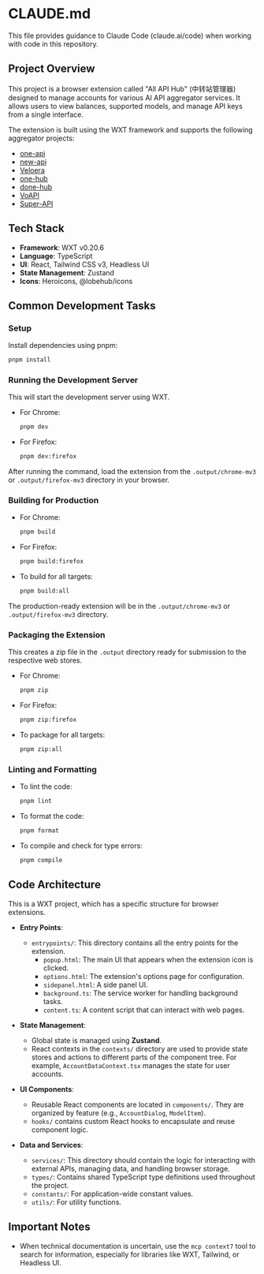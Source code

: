 # CLAUDE.md

This file provides guidance to Claude Code (claude.ai/code) when working with code in this repository.

## Project Overview
This project is a browser extension called "All API Hub" (中转站管理器) designed to manage accounts for various AI API aggregator services. It allows users to view balances, supported models, and manage API keys from a single interface.

The extension is built using the WXT framework and supports the following aggregator projects:
- [one-api](https://github.com/songquanpeng/one-api)
- [new-api](https://github.com/QuantumNous/new-api)
- [Veloera](https://github.com/Veloera/Veloera)
- [one-hub](https://github.com/MartialBE/one-hub)
- [done-hub](https://github.com/deanxv/done-hub)
- [VoAPI](https://github.com/VoAPI/VoAPI)
- [Super-API](https://github.com/SuperAI-Api/Super-API)

## Tech Stack
- **Framework**: WXT v0.20.6
- **Language**: TypeScript
- **UI**: React, Tailwind CSS v3, Headless UI
- **State Management**: Zustand
- **Icons**: Heroicons, @lobehub/icons

## Common Development Tasks

### Setup
Install dependencies using pnpm:
```bash
pnpm install
```

### Running the Development Server
This will start the development server using WXT.
- For Chrome:
  ```bash
  pnpm dev
  ```
- For Firefox:
  ```bash
  pnpm dev:firefox
  ```
After running the command, load the extension from the `.output/chrome-mv3` or `.output/firefox-mv3` directory in your browser.

### Building for Production
- For Chrome:
  ```bash
  pnpm build
  ```
- For Firefox:
  ```bash
  pnpm build:firefox
  ```
- To build for all targets:
  ```bash
  pnpm build:all
  ```
The production-ready extension will be in the `.output/chrome-mv3` or `.output/firefox-mv3` directory.

### Packaging the Extension
This creates a zip file in the `.output` directory ready for submission to the respective web stores.
- For Chrome:
  ```bash
  pnpm zip
  ```
- For Firefox:
  ```bash
  pnpm zip:firefox
  ```
- To package for all targets:
  ```bash
  pnpm zip:all
  ```

### Linting and Formatting
- To lint the code:
  ```bash
  pnpm lint
  ```
- To format the code:
  ```bash
  pnpm format
  ```
- To compile and check for type errors:
  ```bash
  pnpm compile
  ```

## Code Architecture

This is a WXT project, which has a specific structure for browser extensions.

- **Entry Points**:
  - `entrypoints/`: This directory contains all the entry points for the extension.
    - `popup.html`: The main UI that appears when the extension icon is clicked.
    - `options.html`: The extension's options page for configuration.
    - `sidepanel.html`: A side panel UI.
    - `background.ts`: The service worker for handling background tasks.
    - `content.ts`: A content script that can interact with web pages.

- **State Management**:
  - Global state is managed using **Zustand**.
  - React contexts in the `contexts/` directory are used to provide state stores and actions to different parts of the component tree. For example, `AccountDataContext.tsx` manages the state for user accounts.

- **UI Components**:
  - Reusable React components are located in `components/`. They are organized by feature (e.g., `AccountDialog`, `ModelItem`).
  - `hooks/` contains custom React hooks to encapsulate and reuse component logic.

- **Data and Services**:
  - `services/`: This directory should contain the logic for interacting with external APIs, managing data, and handling browser storage.
  - `types/`: Contains shared TypeScript type definitions used throughout the project.
  - `constants/`: For application-wide constant values.
  - `utils/`: For utility functions.

## Important Notes
- When technical documentation is uncertain, use the `mcp context7` tool to search for information, especially for libraries like WXT, Tailwind, or Headless UI.
